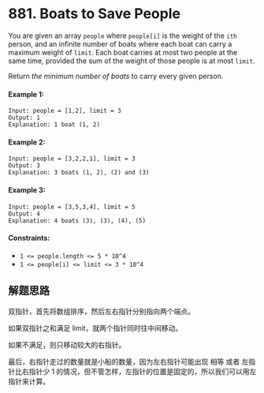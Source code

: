 # 881. Boats to Save People

You are given an array `people` where `people[i]` is the weight of the `ith` person, and an infinite number of boats where each boat can carry a maximum weight of `limit`. Each boat carries at most two people at the same time, provided the sum of the weight of those people is at most `limit`.

Return *the minimum number of boats* to carry every given person. 

#### Example 1:

```
Input: people = [1,2], limit = 3
Output: 1
Explanation: 1 boat (1, 2)
```

#### Example 2:

```
Input: people = [3,2,2,1], limit = 3
Output: 3
Explanation: 3 boats (1, 2), (2) and (3)
```

#### Example 3:

```
Input: people = [3,5,3,4], limit = 5
Output: 4
Explanation: 4 boats (3), (3), (4), (5)
``` 

#### Constraints:

+ `1 <= people.length <= 5 * 10^4`
+ `1 <= people[i] <= limit <= 3 * 10^4`

## 解题思路

双指针，首先将数组排序，然后左右指针分别指向两个端点。

如果双指针之和满足 limit，就两个指针同时往中间移动。

如果不满足，则只移动较大的右指针。

最后，右指针走过的数量就是小船的数量，因为左右指针可能出现 相等 或者 左指针比右指针少 1 的情况，但不管怎样，左指针的位置是固定的，所以我们可以用左指针来计算。
